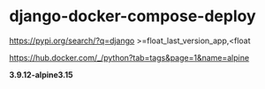 # django-docker-compose-deploy

<!-- requirements -->
https://pypi.org/search/?q=django
<app>>=float_last_version_app,<float

<!-- Dockerfile -->
https://hub.docker.com/_/python?tab=tags&page=1&name=alpine
<!-- якоря - на что смотреть -->
**3.9.12-alpine3.15**

